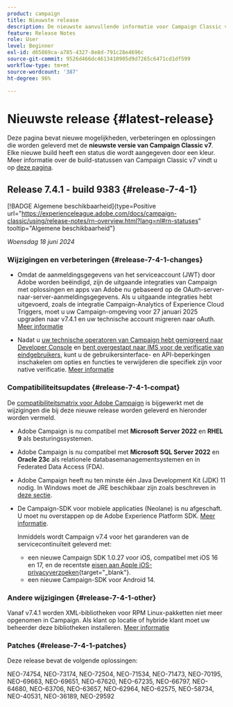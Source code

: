 ```yaml
---
product: campaign
title: Nieuwste release
description: De nieuwste aanvullende informatie voor Campaign Classic v7
feature: Release Notes
role: User
level: Beginner
exl-id: d65869ca-a785-4327-8e8d-791c28e4696c
source-git-commit: 9526d466dc4613410905d9d7265c6471cd1df599
workflow-type: tm+mt
source-wordcount: '387'
ht-degree: 96%

---
```


# Nieuwste release {#latest-release}

Deze pagina bevat nieuwe mogelijkheden, verbeteringen en oplossingen die worden geleverd met de **nieuwste versie van Campaign Classic v7**. Elke nieuwe build heeft een status die wordt aangegeven door een kleur. Meer informatie over de build-statussen van Campaign Classic v7 vindt u op [deze pagina](rn-overview.md).

## Release 7.4.1 - build 9383 {#release-7-4-1}

[!BADGE Algemene beschikbaarheid]{type=Positive url="https://experienceleague.adobe.com/docs/campaign-classic/using/release-notes/rn-overview.html?lang=nl#rn-statuses" tooltip="Algemene beschikbaarheid"}

_Woensdag 18 juni 2024_

### Wijzigingen en verbeteringen {#release-7-4-1-changes}

* Omdat de aanmeldingsgegevens van het serviceaccount (JWT) door Adobe worden beëindigd, zijn de uitgaande integraties van Campaign met oplossingen en apps van Adobe nu gebaseerd op de OAuth-server-naar-server-aanmeldingsgegevens. Als u uitgaande integraties hebt uitgevoerd, zoals de integratie Campaign-Analytics of Experience Cloud Triggers, moet u uw Campaign-omgeving voor 27 januari 2025 upgraden naar v7.4.1 en uw technische account migreren naar oAuth.  [Meer informatie](../../integrations/using/oauth-technical-account.md)

* Nadat u [uw technische operatoren van Campaign hebt gemigreerd naar Developer Console](../../technotes/using/ims-migration.md) en [bent overgestapt naar IMS voor de verificatie van eindgebruikers](../../technotes/using/migrate-users-to-ims.md), kunt u de gebruikersinterface- en API-beperkingen inschakelen om opties en functies te verwijderen die specifiek zijn voor native verificatie. [Meer informatie](../../technotes/using/impact-ims-migration.md)


### Compatibiliteitsupdates {#release-7-4-1-compat}

De [compatibiliteitsmatrix voor Adobe Campaign](compatibility-matrix.md) is bijgewerkt met de wijzigingen die bij deze nieuwe release worden geleverd en hieronder worden vermeld.

* Adobe Campaign is nu compatibel met **Microsoft Server 2022** en **RHEL 9** als besturingssystemen.

* Adobe Campaign is nu compatibel met **Microsoft SQL Server 2022** en **Oracle 23c** als relationele databasemanagementsystemen en in Federated Data Access (FDA).

* Adobe Campaign heeft nu ten minste één Java Development Kit (JDK) 11 nodig. In Windows moet de JRE beschikbaar zijn zoals beschreven in [deze sectie](../../installation/using/application-server.md#jdk).

* De Campaign-SDK voor mobiele applicaties (Neolane) is nu afgeschaft. U moet nu overstappen op de Adobe Experience Platform SDK. [Meer informatie](deprecated-features.md).

  Inmiddels wordt Campaign v7.4 voor het garanderen van de servicecontinuïteit geleverd met:

   * een nieuwe Campaign SDK 1.0.27 voor iOS, compatibel met iOS 16 en 17, en de recentste [eisen aan Apple iOS-privacyverzoeken](https://developer.apple.com/news/?id=r1henawx){target="_blank"}.
   * een nieuwe Campaign-SDK voor Android 14.

### Andere wijzigingen {#release-7-4-1-other}

Vanaf v7.4.1 worden XML-bibliotheken voor RPM Linux-pakketten niet meer opgenomen in Campaign. Als klant op locatie of hybride klant moet uw beheerder deze bibliotheken installeren. [Meer informatie](../../installation/using/installing-packages-with-linux.md)

### Patches {#release-7-4-1-patches}

Deze release bevat de volgende oplossingen:

NEO-74754, NEO-73174, NEO-72504, NEO-71534, NEO-71473, NEO-70195, NEO-69663, NEO-69651, NEO-67620, NEO-67235, NEO-66797, NEO-64680, NEO-63706, NEO-63657, NEO-62964, NEO-62575, NEO-58734, NEO-40531, NEO-36189, NEO-29592

